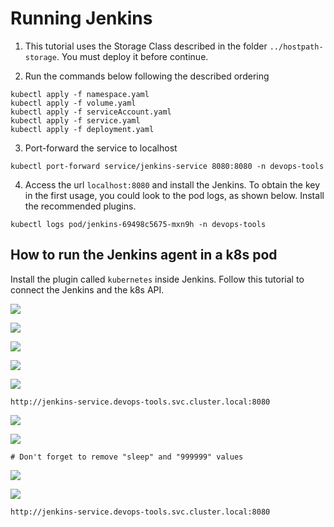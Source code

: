 # Running Jenkins

1. This tutorial uses the Storage Class described in the folder `../hostpath-storage`. You must deploy it before continue.

2. Run the commands below following the described ordering
```
kubectl apply -f namespace.yaml
kubectl apply -f volume.yaml
kubectl apply -f serviceAccount.yaml
kubectl apply -f service.yaml
kubectl apply -f deployment.yaml
```

3. Port-forward the service to localhost

```
kubectl port-forward service/jenkins-service 8080:8080 -n devops-tools
```

4. Access the url `localhost:8080` and install the Jenkins. To obtain the key in the first usage, you could look to the pod logs, as shown below. Install the recommended plugins.

```
kubectl logs pod/jenkins-69498c5675-mxn9h -n devops-tools
```

## How to run the Jenkins agent in a k8s pod

Install the plugin called `kubernetes` inside Jenkins. Follow this tutorial to connect the Jenkins and the k8s API.

![](./images/1.png)

![](./images/2.png)

![](./images/3.png)

![](./images/4.png)

![](./images/5.png)
```
http://jenkins-service.devops-tools.svc.cluster.local:8080
```
![](./images/6.png)

![](./images/7.png)

```
# Don't forget to remove "sleep" and "999999" values
```

![](./images/8.png)

![](./images/9.png)

```
http://jenkins-service.devops-tools.svc.cluster.local:8080
```